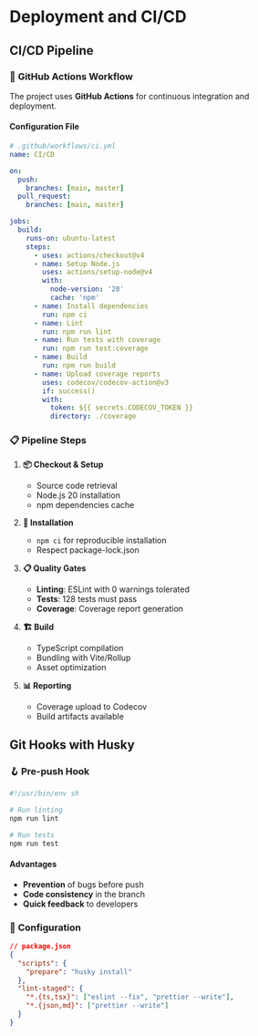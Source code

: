 # Deployment and CI/CD

## CI/CD Pipeline

### 🚀 **GitHub Actions Workflow**

The project uses **GitHub Actions** for continuous integration and deployment.

#### **Configuration File**

```yaml
# .github/workflows/ci.yml
name: CI/CD

on:
  push:
    branches: [main, master]
  pull_request:
    branches: [main, master]

jobs:
  build:
    runs-on: ubuntu-latest
    steps:
      - uses: actions/checkout@v4
      - name: Setup Node.js
        uses: actions/setup-node@v4
        with:
          node-version: '20'
          cache: 'npm'
      - name: Install dependencies
        run: npm ci
      - name: Lint
        run: npm run lint
      - name: Run tests with coverage
        run: npm run test:coverage
      - name: Build
        run: npm run build
      - name: Upload coverage reports
        uses: codecov/codecov-action@v3
        if: success()
        with:
          token: ${{ secrets.CODECOV_TOKEN }}
          directory: ./coverage
```

### 📋 **Pipeline Steps**

1. **📦 Checkout & Setup**

   - Source code retrieval
   - Node.js 20 installation
   - npm dependencies cache

2. **🔧 Installation**

   - `npm ci` for reproducible installation
   - Respect package-lock.json

3. **📋 Quality Gates**

   - **Linting**: ESLint with 0 warnings tolerated
   - **Tests**: 128 tests must pass
   - **Coverage**: Coverage report generation

4. **🏗️ Build**

   - TypeScript compilation
   - Bundling with Vite/Rollup
   - Asset optimization

5. **📊 Reporting**
   - Coverage upload to Codecov
   - Build artifacts available

## Git Hooks with Husky

### 🪝 **Pre-push Hook**

```bash
#!/usr/bin/env sh

# Run linting
npm run lint

# Run tests
npm run test
```

#### **Advantages**

- **Prevention** of bugs before push
- **Code consistency** in the branch
- **Quick feedback** to developers

### 🔧 **Configuration**

```json
// package.json
{
  "scripts": {
    "prepare": "husky install"
  },
  "lint-staged": {
    "*.{ts,tsx}": ["eslint --fix", "prettier --write"],
    "*.{json,md}": ["prettier --write"]
  }
}
```
